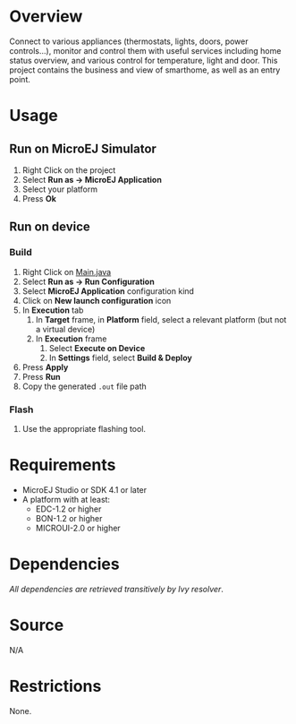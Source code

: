 # Overview
Connect to various appliances (thermostats, lights, doors, power controls...), monitor and control them with useful services including home status overview, and various control for temperature, light and door.
This project contains the business and view of smarthome, as well as an entry point.

# Usage
## Run on MicroEJ Simulator
1. Right Click on the project
2. Select **Run as -> MicroEJ Application**
3. Select your platform 
4. Press **Ok**


## Run on device
### Build
1. Right Click on [Main.java](com.microej.demo.smarthome/src/main/java/com/microej/demo/smarthome/Main.java)
2. Select **Run as -> Run Configuration** 
3. Select **MicroEJ Application** configuration kind
4. Click on **New launch configuration** icon
5. In **Execution** tab
	1. In **Target** frame, in **Platform** field, select a relevant platform (but not a virtual device)
	2. In **Execution** frame
		1. Select **Execute on Device**
		2. In **Settings** field, select **Build & Deploy**
6. Press **Apply**
7. Press **Run**
8. Copy the generated `.out` file path

### Flash
1. Use the appropriate flashing tool.

# Requirements
* MicroEJ Studio or SDK 4.1 or later
* A platform with at least:
  * EDC-1.2 or higher
  * BON-1.2 or higher
  * MICROUI-2.0 or higher

# Dependencies
_All dependencies are retrieved transitively by Ivy resolver_.

# Source
N/A

# Restrictions
None.